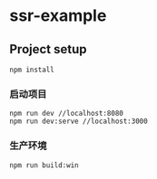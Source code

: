 # ssr-example

## Project setup
```
npm install
```

### 启动项目
```
npm run dev //localhost:8080
npm run dev:serve //localhost:3000
```

### 生产环境
```
npm run build:win
```